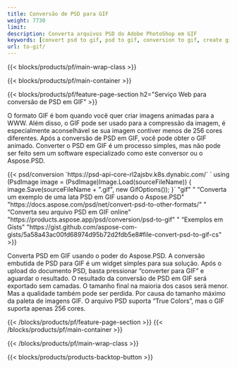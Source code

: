```yaml
---
title: Conversão de PSD para GIF
weight: 7730
limit: 
description: Converta arquivos PSD do Adobe PhotoShop em GIF
keywords: [convert psd to gif, psd to gif, conversion to gif, create gif from psd, print psd as gif]
url: to-gif/
---
```


{{< blocks/products/pf/main-wrap-class >}}

{{< blocks/products/pf/main-container >}}

{{< blocks/products/pf/feature-page-section h2="Serviço Web para conversão de PSD em GIF" >}}
<p>O formato GIF é bom quando você quer criar imagens animadas para a WWW. Além disso, o GIF pode ser usado para a compressão da imagem, é especialmente aconselhável se sua imagem contiver menos de 256 cores diferentes. Após a conversão de PSD em GIF, você pode obter o GIF animado. Converter o PSD em GIF é um processo simples, mas não pode ser feito sem um software especializado como este conversor ou o Aspose.PSD.</p>
{{< psd/conversion `https://psd-api-core-rl2ajsbv.k8s.dynabic.com/` 
`    using (PsdImage image = (PsdImage)Image.Load(sourceFileName))
    {
        image.Save(sourceFileName + ".gif",  new GifOptions());
    }` 
"gif" "
“Converta um exemplo de uma lata PSD em GIF usando o Aspose.PSD"  "https://docs.aspose.com/psd/net/convert-psd-to-other-formats/" "
“Converta seu arquivo PSD em GIF online" "https://products.aspose.app/psd/conversion/psd-to-gif" "
“Exemplos em Gists" "https://gist.github.com/aspose-com-gists/5a58a43ac00fd68974d95b72d2fdb5e8#file-convert-psd-to-gif-cs" >}}
<p>Converta PSD em GIF usando o poder do Aspose.PSD. A conversão embutida de PSD para GIF é um widget simples para sua solução. Após o upload do documento PSD, basta pressionar “converter para GIF” e aguardar o resultado. O resultado da conversão de PSD em GIF será exportado sem camadas. O tamanho final na maioria dos casos será menor. Mas a qualidade também pode ser perdida. Por causa do tamanho máximo da paleta de imagens GIF. O arquivo PSD suporta “True Colors”, mas o GIF suporta apenas 256 cores. </p>
{{< /blocks/products/pf/feature-page-section >}}
{{< /blocks/products/pf/main-container >}}


{{< /blocks/products/pf/main-wrap-class >}}

{{< blocks/products/products-backtop-button >}}
